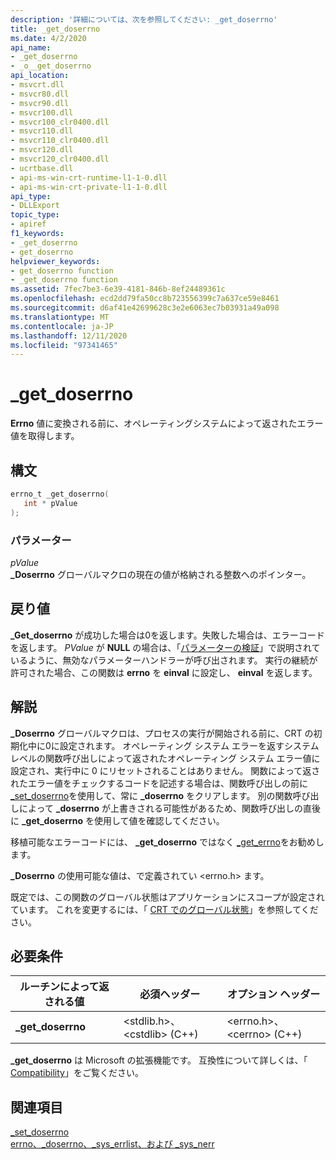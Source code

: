 ```yaml
---
description: '詳細については、次を参照してください: _get_doserrno'
title: _get_doserrno
ms.date: 4/2/2020
api_name:
- _get_doserrno
- _o__get_doserrno
api_location:
- msvcrt.dll
- msvcr80.dll
- msvcr90.dll
- msvcr100.dll
- msvcr100_clr0400.dll
- msvcr110.dll
- msvcr110_clr0400.dll
- msvcr120.dll
- msvcr120_clr0400.dll
- ucrtbase.dll
- api-ms-win-crt-runtime-l1-1-0.dll
- api-ms-win-crt-private-l1-1-0.dll
api_type:
- DLLExport
topic_type:
- apiref
f1_keywords:
- _get_doserrno
- get_doserrno
helpviewer_keywords:
- get_doserrno function
- _get_doserrno function
ms.assetid: 7fec7be3-6e39-4181-846b-8ef24489361c
ms.openlocfilehash: ecd2dd79fa50cc8b723556399c7a637ce59e8461
ms.sourcegitcommit: d6af41e42699628c3e2e6063ec7b03931a49a098
ms.translationtype: MT
ms.contentlocale: ja-JP
ms.lasthandoff: 12/11/2020
ms.locfileid: "97341465"
---
```

# <a name="_get_doserrno"></a>_get_doserrno

**Errno** 値に変換される前に、オペレーティングシステムによって返されたエラー値を取得します。

## <a name="syntax"></a>構文

```C
errno_t _get_doserrno(
   int * pValue
);
```

### <a name="parameters"></a>パラメーター

*pValue*<br/>
**_Doserrno** グローバルマクロの現在の値が格納される整数へのポインター。

## <a name="return-value"></a>戻り値

**_Get_doserrno** が成功した場合は0を返します。失敗した場合は、エラーコードを返します。 *PValue* が **NULL** の場合は、「[パラメーターの検証](../../c-runtime-library/parameter-validation.md)」で説明されているように、無効なパラメーターハンドラーが呼び出されます。 実行の継続が許可された場合、この関数は **errno** を **einval** に設定し、 **einval** を返します。

## <a name="remarks"></a>解説

**_Doserrno** グローバルマクロは、プロセスの実行が開始される前に、CRT の初期化中に0に設定されます。 オペレーティング システム エラーを返すシステム レベルの関数呼び出しによって返されたオペレーティング システム エラー値に設定され、実行中に 0 にリセットされることはありません。 関数によって返されたエラー値をチェックするコードを記述する場合は、関数呼び出しの前に [_set_doserrno](set-doserrno.md)を使用して、常に **_doserrno** をクリアします。 別の関数呼び出しによって **_doserrno** が上書きされる可能性があるため、関数呼び出しの直後に **_get_doserrno** を使用して値を確認してください。

移植可能なエラーコードには、 **_get_doserrno** ではなく [_get_errno](get-errno.md)をお勧めします。

**_Doserrno** の使用可能な値は、で定義されてい \<errno.h> ます。

既定では、この関数のグローバル状態はアプリケーションにスコープが設定されています。 これを変更するには、「 [CRT でのグローバル状態](../global-state.md)」を参照してください。

## <a name="requirements"></a>必要条件

|ルーチンによって返される値|必須ヘッダー|オプション ヘッダー|
|-------------|---------------------|---------------------|
|**_get_doserrno**|\<stdlib.h>、 \<cstdlib> (C++)|\<errno.h>、 \<cerrno> (C++)|

**_get_doserrno** は Microsoft の拡張機能です。 互換性について詳しくは、「 [Compatibility](../../c-runtime-library/compatibility.md)」をご覧ください。

## <a name="see-also"></a>関連項目

[_set_doserrno](set-doserrno.md)<br/>
[errno、_doserrno、_sys_errlist、および _sys_nerr](../../c-runtime-library/errno-doserrno-sys-errlist-and-sys-nerr.md)<br/>
